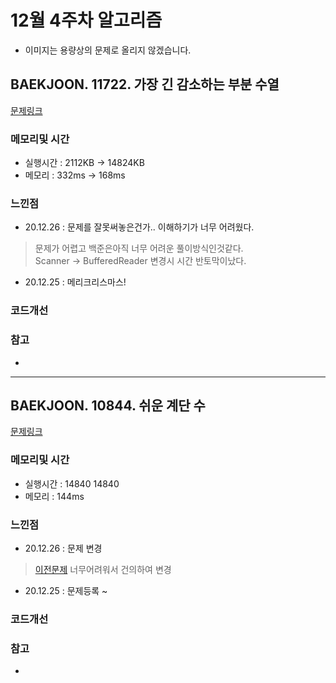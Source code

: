 # 12월 4주차 알고리즘

* 이미지는 용량상의 문제로 올리지 않겠습니다.

## BAEKJOON. 11722. 가장 긴 감소하는 부분 수열 

[문제링크](https://www.acmicpc.net/problem/11722)

### 메모리및 시간
* 실행시간 : 2112KB -> 14824KB
* 메모리 : 332ms -> 168ms    

### 느낀점
* 20.12.26 : 문제를 잘못써놓은건가.. 이해하기가 너무 어려웠다.   
> 문제가 어렵고 백준은아직 너무 어려운 풀이방식인것같다.  
> Scanner -> BufferedReader 변경시 시간 반토막이났다. 

* 20.12.25 : 메리크리스마스! 

### 코드개선 


### 참고
*

---

## BAEKJOON. 10844. 쉬운 계단 수 

[문제링크](https://www.acmicpc.net/problem/10844)

### 메모리및 시간
* 실행시간 : 14840 14840   
* 메모리 : 144ms   

### 느낀점
* 20.12.26 : 문제 변경   
> [이전문제](https://www.acmicpc.net/problem/1562)
> 너무어려워서 건의하여 변경   
* 20.12.25 : 문제등록 ~ 

### 코드개선 


### 참고
*

